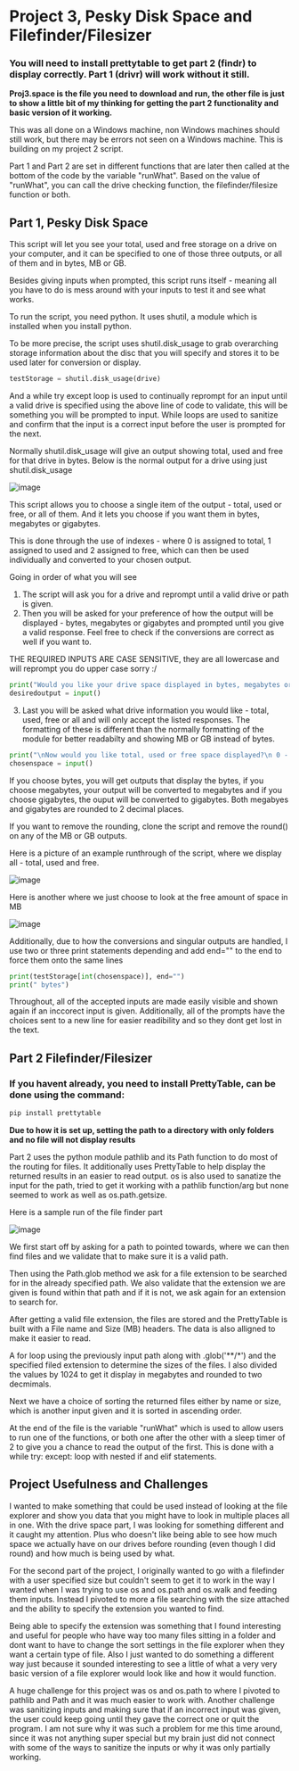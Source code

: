 # Project 3, Pesky Disk Space and Filefinder/Filesizer

### **You will need to install prettytable to get part 2 (findr) to display correctly. Part 1 (drivr) will work without it still.**

**Proj3.space is the file you need to download and run, the other file is just to show a little bit of my thinking for getting the part 2 functionality and basic version of it working.**

This was all done on a Windows machine, non Windows machines should still work, but there may be errors not seen on a Windows machine.
This is building on my project 2 script.

Part 1 and Part 2 are set in different functions that are later then called at the bottom of the code by the variable "runWhat". Based on the value of "runWhat", you can call the drive checking function, the filefinder/filesize function or both. 

## Part 1, Pesky Disk Space

This script will let you see your total, used and free storage on a drive on your computer, and it can be specified to one of those three outputs, or all of them and in bytes, MB or GB.

Besides giving inputs when prompted, this script runs itself - meaning all you have to do is mess around with your inputs to test it and see what works. 

To run the script, you need python. It uses shutil, a module which is installed when you install python.

To be more precise, the script uses shutil.disk_usage to grab overarching storage information about the disc that you will specify and stores it to be used later for conversion or display.

```python
testStorage = shutil.disk_usage(drive)
```
And a while try except loop is used to continually reprompt for an input until a valid drive is specified using the above line of code to validate, this will be something you will be prompted to input. While loops are used to sanitize and confirm that the input is a correct input before the user is prompted for the next.


Normally shutil.disk_usage will give an output showing total, used and free for that drive in bytes. Below is the normal output for a drive using just shutil.disk_usage

![image](https://user-images.githubusercontent.com/111792039/198922639-6f872665-9895-4358-adc3-b494280892f9.png)

This script allows you to choose a single item of the output - total, used or free, or all of them. And it lets you choose if you want them in bytes, megabytes or gigabytes.

This is done through the use of indexes - where 0 is assigned to total, 1 assigned to used and 2 assigned to free, which can then be used individually and converted to your chosen output.

Going in order of what you will see
1. The script will ask you for a drive and reprompt until a valid drive or path is given.
2. Then you will be asked for your preference of how the output will be displayed - bytes, megabytes or gigabytes and prompted until you give a valid response. Feel free to check if the conversions are correct as well if you want to.

THE REQUIRED INPUTS ARE CASE SENSITIVE, they are all lowercase and will reprompt you do upper case sorry :/

```python
print("Would you like your drive space displayed in bytes, megabytes or gigabytes? \n by - for bytes \n mb - for megabytes \n gb - for gigabytes")
desiredoutput = input()
```

3. Last you will be asked what drive information you would like - total, used, free or all and will only accept the listed responses. The formatting of these is different than the normally formatting of the module for better readabilty and showing MB or GB instead of bytes.

```python
print("\nNow would you like total, used or free space displayed?\n 0 - for total \n 1 - for used \n 2 - for free \n 4 - to display all")
chosenspace = input()
```
If you choose bytes, you will get outputs that display the bytes, if you choose megabytes, your output will be converted to megabytes and if you choose gigabytes, the ouput will be converted to gigabytes. Both megabyes and gigabytes are rounded to 2 decimal places.

If you want to remove the rounding, clone the script and remove the round() on any of the MB or GB outputs.

Here is a picture of an example runthrough of the script, where we display all - total, used and free.

![image](https://user-images.githubusercontent.com/111792039/198923389-787a616e-1275-4faa-bc86-9091b32c2f23.png)

Here is another where we just choose to look at the free amount of space in MB

![image](https://user-images.githubusercontent.com/111792039/198923593-b00583fa-c39c-4ae9-8c35-9d3e2cd75b15.png)


Additionally, due to how the conversions and singular outputs are handled, I use two or three print statements depending and add end="" to the end to force them onto the same lines

```python
print(testStorage[int(chosenspace)], end="")
print(" bytes")
```

  Throughout, all of the accepted inputs are made easily visible and shown again if an inccorect input is given. Additionally, all of the prompts have the choices sent to a new line for easier readibility and so they dont get lost in the text.


## Part 2 Filefinder/Filesizer

### If you havent already, you need to install PrettyTable, can be done using the command: 
```python
pip install prettytable
```

**Due to how it is set up, setting the path to a directory with only folders and no file will not display results**

Part 2 uses the python module pathlib and its Path function to do most of the routing for files. It additionally uses PrettyTable to help display the returned results in an easier to read output. os is also used to sanatize the input for the path, tried to get it working with a pathlib function/arg but none seemed to work as well as os.path.getsize.

Here is a sample run of the file finder part

![image](https://user-images.githubusercontent.com/111792039/205000677-eabf2694-04e8-4b5f-8e44-206249172a13.png)



We first start off by asking for a path to pointed towards, where we can then find files and we validate that to make sure it is a valid path.

Then using the Path.glob method we ask for a file extension to be searched for in the already specified path. We also validate that the extension we are given is found within that path and if it is not, we ask again for an extension to search for. 

After getting a valid file extension, the files are stored and the PrettyTable is built with a File name and Size (MB) headers. The data is also alligned to make it easier to read.

A for loop using the previously input path along with .glob('**/*') and the specified filed extension to determine the sizes of the files. I also divided the values by 1024 to get it display in megabytes and rounded to two decmimals.

Next we have a choice of sorting the returned files either by name or size, which is another input given and it is sorted in ascending order.


At the end of the file is the variable "runWhat" which is used to allow users to run one of the functions, or both one after the other with a sleep timer of 2 to give you a chance to read the output of the first. This is done with a while try: except: loop with nested if and elif statements.



## Project Usefulness and Challenges

I wanted to make something that could be used instead of looking at the file explorer and show you data that you might have to look in multiple places all in one. With the drive space part, I was looking for something different and it caught my attention. Plus who doesn't like being able to see how much space we actually have on our drives before rounding (even though I did round) and how much is being used by what.

For the second part of the project, I originally wanted to go with a filefinder with a user specified size but couldn't seem to get it to work in the way I wanted when I was trying to use os and os.path and os.walk and feeding them inputs. Instead I pivoted to more a file searching with the size attached and the ability to specify the extension you wanted to find. 

Being able to specify the extension was something that I found interesting and useful for people who have way too many files sitting in a folder and dont want to have to change the sort settings in the file explorer when they want a certain type of file. Also I just wanted to do something a different way just because it sounded interesting to see a little of what a very very basic version of a file explorer would look like and how it would function.

A huge challenge for this project was os and os.path to where I pivoted to pathlib and Path and it was much easier to work with. 
Another challenge was sanitizing inputs and making sure that if an incorrect input was given, the user could keep going until they gave the correct one or quit the program. I am not sure why it was such a problem for me this time around, since it was not anything super special but my brain just did not connect with some of the ways to sanitize the inputs or why it was only partially working.

